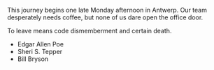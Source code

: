 This journey begins one late Monday afternoon in Antwerp.
Our team desperately needs coffee, but none of us dare open the office door.

To leave means code dismemberment and certain death.

* Edgar Allen Poe
* Sheri S. Tepper
* Bill Bryson
